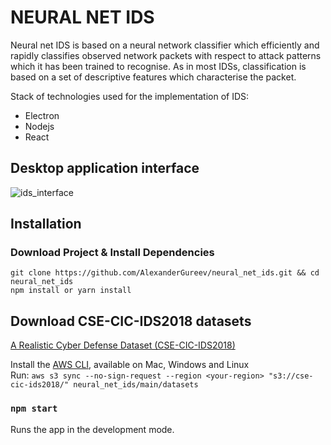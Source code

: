 # NEURAL NET IDS

Neural net IDS is based on a neural network classifier which efficiently and rapidly classifies observed network packets with respect to attack patterns which it has been trained to recognise. As in most IDSs, classification is based on a set of descriptive features which characterise the packet.

Stack of technologies used for the implementation of IDS:

- Electron
- Nodejs
- React

## Desktop application interface

<img src="https://lh3.googleusercontent.com/X5GrZYc2NCydEa6z13kYgeNavp4CT1AH7W5f9hqODytpLXiMVjcgqPiBIfdu1N8zLzqEalCzn6VjC2ak4MgNnBZwGPNK0dpEmoTJOE-FiqyUyEIrvbGorTdx3BCmqv9i6Y0PIxvYhtZ_P_tMrXqZV_iZgYAKbG0PGVztnWFZb-PL8bxuLSb8Oi_ZLdbHCNc2er_aW1rk-Q8htJ37L8nHD2BZMbnz5VHHy5v3NOiel-y2HfoVE8Z2mD0nfN9pjp3jxWSWgOKohNfVG37DOmprQ-AdksORzxi4buFNmV3Nm04PdRPqVhw10bOnuKrGoVQ28fXijUlvUzr8ssbMoN6AHKtcZxgJUZtuV1aaVWr6u4wE8mqLlATsNPHz8UolCNil2nOAmlkp0u94g9Dhzpoodk5puRa-dEsNddHoG5rQGguXmrky138nR_7E9Ze_1FHaeHeBdyPxb8Uu9esGuiAI75-G3gHVAzQ3uPtzU7RroXOp1ioLsBob2gCAEYfY9PUF31HtOYxZbw-351cQjY_p2SIiaqX4Ec9Cnvj9vvFri9BU3nCcSBkHPU499B412tpxMgpY3NAv0FzMGtuumC4WO-vMp7CSs5ateKrQEwbsPh6VGuDHk4MV7uLdxn6VC7jPUf1TcjEFzvVAGoLGlJapLZvVj25jrw7yEdtDxTG62_jPjxdkpSB4aDCUocUuItN6eVT1iu1xsIaLwkykbX2hHWs=w3086-h1822-no" alt="ids_interface" />

## Installation

### Download Project & Install Dependencies

```
git clone https://github.com/AlexanderGureev/neural_net_ids.git && cd neural_net_ids
npm install or yarn install
```

## Download CSE-CIC-IDS2018 datasets

[A Realistic Cyber Defense Dataset (CSE-CIC-IDS2018)](https://registry.opendata.aws/cse-cic-ids2018/)

Install the [AWS CLI](https://aws.amazon.com/ru/cli/), available on Mac, Windows and Linux <br />
Run: `aws s3 sync --no-sign-request --region <your-region> "s3://cse-cic-ids2018/" neural_net_ids/main/datasets`

### `npm start`

Runs the app in the development mode.
